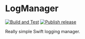 # LogManager

[![Build and Test](https://github.com/nekonora/LogManager/actions/workflows/test.yml/badge.svg?branch=main)](https://github.com/nekonora/LogManager/actions/workflows/test.yml)
[![Publish release](https://github.com/nekonora/LogManager/actions/workflows/tagrelease.yml/badge.svg?branch=main)](https://github.com/nekonora/LogManager/actions/workflows/tagrelease.yml)

Really simple Swift logging manager.
